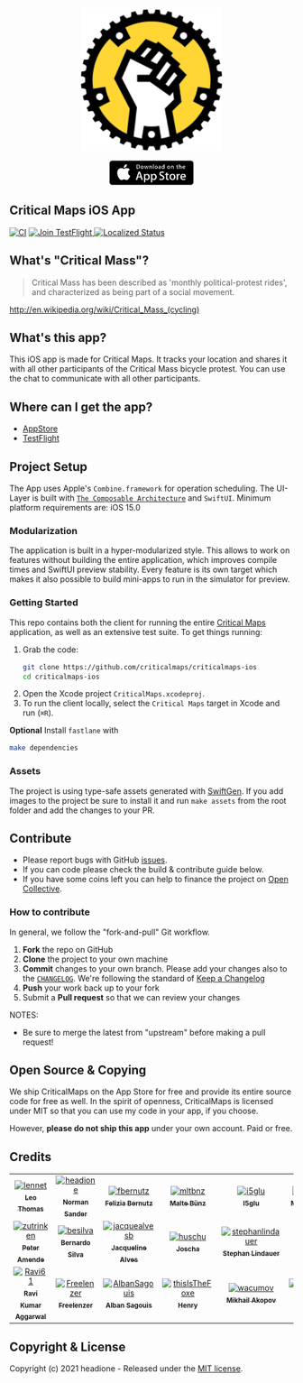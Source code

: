<p align="center"><a href="https://itunes.apple.com/app/critical-maps/id918669647"><img src="_images/Icon.svg" width="250" /></a></p>

<p align="center"><a href="https://itunes.apple.com/app/critical-maps/id918669647"><img src="_images/appstore-badge.png" width="150" /></a></p>

## Critical Maps iOS App

[![CI](https://github.com/criticalmaps/criticalmaps-ios/actions/workflows/ci.yml/badge.svg)](https://github.com/criticalmaps/criticalmaps-ios/actions/workflows/ci.yml)
<a title="TestFlight" target="_blank" href="https://testflight.apple.com/join/nyGeQVxk">
	<img src="https://img.shields.io/badge/Join-TestFlight-blue.svg"
				alt="Join TestFlight" />
</a>
<a title="Crowdin" target="_blank" href="https://crowdin.com/project/critical-maps">
	<img src="https://badges.crowdin.net/critical-maps/localized.svg" alt="Localized Status" />
</a>

## What's "Critical Mass"?

> Critical Mass has been described as 'monthly political-protest rides', and characterized as being part of a social movement.

http://en.wikipedia.org/wiki/Critical_Mass_(cycling)

## What's this app?

This iOS app is made for Critical Maps. It tracks your location and shares it with all other participants of the Critical Mass bicycle protest. You can use the chat to communicate with all other participants.

## Where can I get the app?

- [AppStore](https://apps.apple.com/de/app/critical-maps/id918669647)
- [TestFlight](https://testflight.apple.com/join/nyGeQVxk)

## Project Setup

The App uses Apple's `Combine.framework` for operation scheduling. The UI-Layer is built with [`The Composable Architecture`](https://github.com/pointfreeco/swift-composable-architecture) and `SwiftUI`.
Minimum platform requirements are: iOS 15.0

### Modularization

The application is built in a hyper-modularized style. This allows to work on features without building the entire application, which improves compile times and SwiftUI preview stability. Every feature is its own target which makes it also possible to build mini-apps to run in the simulator for preview.

### Getting Started

This repo contains both the client for running the entire [Critical Maps](https://itunes.apple.com/app/critical-maps/id918669647) application, as well as an extensive test suite. To get things running:

1. Grab the code:
    ```sh
    git clone https://github.com/criticalmaps/criticalmaps-ios
    cd criticalmaps-ios
    ```
2. Open the Xcode project `CriticalMaps.xcodeproj`.
3. To run the client locally, select the `Critical Maps` target in Xcode and run (`⌘R`).

__Optional__
Install `fastlane` with
```sh
make dependencies
```

### Assets

The project is using type-safe assets generated with [SwiftGen](https://github.com/SwiftGen/SwiftGen).
If you add images to the project be sure to install it and run `make assets` from the root folder and add the changes to your PR.


## Contribute

- Please report bugs with GitHub [issues](https://github.com/CriticalMaps/criticalmaps-ios/issues).
- If you can code please check the build & contribute guide below.
- If you have some coins left you can help to finance the project on [Open Collective](https://opencollective.com/criticalmaps).

### How to contribute

In general, we follow the "fork-and-pull" Git workflow.

1.  **Fork** the repo on GitHub
2.  **Clone** the project to your own machine
3.  **Commit** changes to your own branch. Please add your changes also to the [`CHANGELOG`](CHANGELOG.md). We're following the standard of [Keep a Changelog](https://keepachangelog.com/en/1.0.0/)
4.  **Push** your work back up to your fork
5.  Submit a **Pull request** so that we can review your changes

NOTES: 
- Be sure to merge the latest from "upstream" before making a pull request!

## Open Source & Copying

We ship CriticalMaps on the App Store for free and provide its entire source code for free as well. In the spirit of openness, CriticalMaps is licensed under MIT so that you can use my code in your app, if you choose.

However, **please do not ship this app** under your own account. Paid or free.

## Credits

<!-- readme: contributors -start -->
<table>
<tr>
    <td align="center">
        <a href="https://github.com/lennet">
            <img src="https://avatars.githubusercontent.com/u/7677738?v=4" width="100;" alt="lennet"/>
            <br />
            <sub><b>Leo Thomas</b></sub>
        </a>
    </td>
    <td align="center">
        <a href="https://github.com/headione">
            <img src="https://avatars.githubusercontent.com/u/1220469?v=4" width="100;" alt="headione"/>
            <br />
            <sub><b>Norman Sander</b></sub>
        </a>
    </td>
    <td align="center">
        <a href="https://github.com/fbernutz">
            <img src="https://avatars.githubusercontent.com/u/26111180?v=4" width="100;" alt="fbernutz"/>
            <br />
            <sub><b>Felizia Bernutz</b></sub>
        </a>
    </td>
    <td align="center">
        <a href="https://github.com/mltbnz">
            <img src="https://avatars.githubusercontent.com/u/14075359?v=4" width="100;" alt="mltbnz"/>
            <br />
            <sub><b>Malte Bünz</b></sub>
        </a>
    </td>
    <td align="center">
        <a href="https://github.com/i5glu">
            <img src="https://avatars.githubusercontent.com/u/9765299?v=4" width="100;" alt="i5glu"/>
            <br />
            <sub><b>I5glu</b></sub>
        </a>
    </td>
    <td align="center">
        <a href="https://github.com/maxxx777">
            <img src="https://avatars.githubusercontent.com/u/2142832?v=4" width="100;" alt="maxxx777"/>
            <br />
            <sub><b>Maxim Tsvetkov</b></sub>
        </a>
    </td></tr>
<tr>
    <td align="center">
        <a href="https://github.com/zutrinken">
            <img src="https://avatars.githubusercontent.com/u/888679?v=4" width="100;" alt="zutrinken"/>
            <br />
            <sub><b>Peter Amende</b></sub>
        </a>
    </td>
    <td align="center">
        <a href="https://github.com/besilva">
            <img src="https://avatars.githubusercontent.com/u/20118834?v=4" width="100;" alt="besilva"/>
            <br />
            <sub><b>Bernardo Silva</b></sub>
        </a>
    </td>
    <td align="center">
        <a href="https://github.com/jacquealvesb">
            <img src="https://avatars.githubusercontent.com/u/5198967?v=4" width="100;" alt="jacquealvesb"/>
            <br />
            <sub><b>Jacqueline Alves</b></sub>
        </a>
    </td>
    <td align="center">
        <a href="https://github.com/huschu">
            <img src="https://avatars.githubusercontent.com/u/879754?v=4" width="100;" alt="huschu"/>
            <br />
            <sub><b>Joscha</b></sub>
        </a>
    </td>
    <td align="center">
        <a href="https://github.com/stephanlindauer">
            <img src="https://avatars.githubusercontent.com/u/1323145?v=4" width="100;" alt="stephanlindauer"/>
            <br />
            <sub><b>Stephan Lindauer</b></sub>
        </a>
    </td>
    <td align="center">
        <a href="https://github.com/jkandzi">
            <img src="https://avatars.githubusercontent.com/u/9692434?v=4" width="100;" alt="jkandzi"/>
            <br />
            <sub><b>Justus Kandzi</b></sub>
        </a>
    </td></tr>
<tr>
    <td align="center">
        <a href="https://github.com/Ravi61">
            <img src="https://avatars.githubusercontent.com/u/7421894?v=4" width="100;" alt="Ravi61"/>
            <br />
            <sub><b>Ravi Kumar Aggarwal</b></sub>
        </a>
    </td>
    <td align="center">
        <a href="https://github.com/Freelenzer">
            <img src="https://avatars.githubusercontent.com/u/64522679?v=4" width="100;" alt="Freelenzer"/>
            <br />
            <sub><b>Freelenzer</b></sub>
        </a>
    </td>
    <td align="center">
        <a href="https://github.com/AlbanSagouis">
            <img src="https://avatars.githubusercontent.com/u/25483578?v=4" width="100;" alt="AlbanSagouis"/>
            <br />
            <sub><b>Alban Sagouis</b></sub>
        </a>
    </td>
    <td align="center">
        <a href="https://github.com/thisIsTheFoxe">
            <img src="https://avatars.githubusercontent.com/u/18512366?v=4" width="100;" alt="thisIsTheFoxe"/>
            <br />
            <sub><b>Henry</b></sub>
        </a>
    </td>
    <td align="center">
        <a href="https://github.com/wacumov">
            <img src="https://avatars.githubusercontent.com/u/2861871?v=4" width="100;" alt="wacumov"/>
            <br />
            <sub><b>Mikhail Akopov</b></sub>
        </a>
    </td>
    <td align="center">
        <a href="https://github.com/StartingCoding">
            <img src="https://avatars.githubusercontent.com/u/43170443?v=4" width="100;" alt="StartingCoding"/>
            <br />
            <sub><b>Loris</b></sub>
        </a>
    </td></tr>
</table>
<!-- readme: contributors -end -->

## Copyright & License

Copyright (c) 2021 headione - Released under the [MIT license](https://github.com/criticalmaps/criticalmaps-ios/blob/main/LICENSE).
